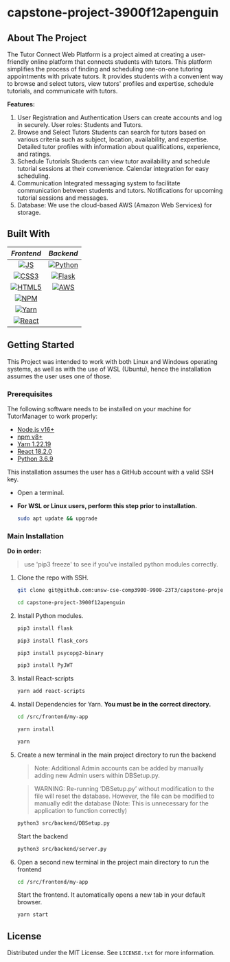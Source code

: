# capstone-project-3900f12apenguin

<!-- ABOUT THE PROJECT -->
## About The Project
The Tutor Connect Web Platform is a project aimed at creating a user-friendly online platform that connects students with tutors. This platform simplifies the process of finding and scheduling one-on-one tutoring appointments with private tutors. It provides students with a convenient way to browse and select tutors, view tutors' profiles and expertise, schedule tutorials, and communicate with tutors.

**Features:**
1. User Registration and Authentication
Users can create accounts and log in securely.
User roles: Students and Tutors.
2. Browse and Select Tutors
Students can search for tutors based on various criteria such as subject, location, availability, and expertise.
Detailed tutor profiles with information about qualifications, experience, and ratings.
3. Schedule Tutorials
Students can view tutor availability and schedule tutorial sessions at their convenience.
Calendar integration for easy scheduling.
4. Communication
Integrated messaging system to facilitate communication between students and tutors.
Notifications for upcoming tutorial sessions and messages.
5. Database: We use the cloud-based AWS (Amazon Web Services) for storage.


## Built With

<div align="center">
   
| *Frontend* | *Backend* |
|:----------:|:---------:|
|[![JS][JS]][JS-url]|[![Python][Python3]][Python3-url]|
|[![CSS3][CSS3]][CSS3-url]|[![Flask][Flask]][Flask-url]|
|[![HTML5][HTML5]][HTML5-url]|[![AWS][AWS]][AWS-url]|
|[![NPM][NPM]][NPM-url]|         |
|[![Yarn][Yarn]][Yarn-url]|         |
|[![React][React.js]][React-url]|         |
</div>

<!-- GETTING STARTED -->
## Getting Started

This Project was intended to work with both Linux and Windows operating systems, as well as with the use of WSL (Ubuntu), hence the installation assumes the user uses one of those.

### Prerequisites
The following software needs to be installed on your machine for TutorManager to work properly:
* <a href="https://nodejs.org/en/">Node.js v16+</a>
* <a href="https://www.npmjs.com/">npm v8+</a>
* <a href="https://classic.yarnpkg.com/en/docs/install#windows-stable">Yarn 1.22.19</a>
* <a href="https://react.dev/learn/installation">React 18.2.0</a>
* <a href="https://www.python.org/downloads/release/python-369/">Python 3.6.9</a>

This installation assumes the user has a GitHub account with a valid SSH key.

* Open a terminal.

* **For WSL or Linux users, perform this step prior to installation.**
   ```sh
   sudo apt update && upgrade
   ```

### Main Installation
**Do in order:**
> use 'pip3 freeze' to see if you've installed python modules correctly.
1. Clone the repo with SSH.
   ```sh
   git clone git@github.com:unsw-cse-comp3900-9900-23T3/capstone-project-3900f12apenguin.git
   ```
   ```sh
   cd capstone-project-3900f12apenguin
   ```
1. Install Python modules.
   ```sh
   pip3 install flask
   ```
   ```sh
   pip3 install flask_cors
   ```
   ```sh
   pip3 install psycopg2-binary
   ```
   ```sh
   pip3 install PyJWT
   ```
2. Install React-scripts
   ```sh
   yarn add react-scripts
   ```
5. Install Dependencies for Yarn.
   **You must be in the correct directory.**
   ```sh
   cd /src/frontend/my-app
   ```
   ```sh
   yarn install
   ```
   ```sh
   yarn
   ```
4. Create a new terminal in the main project directory to run the backend
   > Note: Additional Admin accounts can be added by manually adding new Admin users within DBSetup.py. 

   > WARNING: Re-running ‘DBSetup.py’ without modification to the file will reset the database. However, the file can be modified to manually edit the database (Note: This is unnecessary for the application to function 
 correctly) 
   ```sh
   python3 src/backend/DBSetup.py
   ```
   Start the backend
   ```sh
   python3 src/backend/server.py
   ```
6.  Open a second new terminal in the project main directory to run the frontend 
      ```sh
      cd /src/frontend/my-app
      ```
       Start the frontend. It automatically opens a new tab in your default browser.
      ```sh
      yarn start
      ```

<!-- LICENSE -->
## License

Distributed under the MIT License. See `LICENSE.txt` for more information.


<!-- MARKDOWN LINKS & IMAGES -->
<!-- https://www.markdownguide.org/basic-syntax/#reference-style-links -->
[license-shield]: https://img.shields.io/github/license/unsw-cse-comp3900-9900-23T3/capstone-project-3900f12apenguin.svg?style=for-the-badge
[license-url]: https://github.com/unsw-cse-comp3900-9900-23T3/capstone-project-3900f12apenguin/blob/master/LICENSE.txt
[linkedin-shield]: https://img.shields.io/badge/-LinkedIn-black.svg?style=for-the-badge&logo=linkedin&colorB=555
[linkedin-url]: https://linkedin.com/in/linkedin_username
[product-screenshot]: images/screenshot.png
[React.js]: https://img.shields.io/badge/React-20232A?style=for-the-badge&logo=react&logoColor=61DAFB
[React-url]: https://reactjs.org/
[AWS-url]: https://aws.amazon.com/
[AWS]: https://img.shields.io/badge/AWS-%23FF9900.svg?style=for-the-badge&logo=amazon-aws&logoColor=white
[Python3]: https://img.shields.io/badge/python-3670A0?style=for-the-badge&logo=python&logoColor=ffdd54
[Python3-url]: https://www.python.org/
[Flask]: https://img.shields.io/badge/flask-%23000.svg?style=for-the-badge&logo=flask&logoColor=white
[Flask-url]: https://flask.palletsprojects.com/en/3.0.x/
[NPM]: https://img.shields.io/badge/NPM-%23CB3837.svg?style=for-the-badge&logo=npm&logoColor=white
[NPM-url]: https://www.npmjs.com/
[Yarn-url]: https://classic.yarnpkg.com/lang/en/docs/
[Yarn]: https://img.shields.io/badge/yarn-%232C8EBB.svg?style=for-the-badge&logo=yarn&logoColor=white
[JS]: https://img.shields.io/badge/javascript-%23323330.svg?style=for-the-badge&logo=javascript&logoColor=%23F7DF1E
[JS-url]: https://www.javascript.com/
[CSS3]: https://img.shields.io/badge/css3-%231572B6.svg?style=for-the-badge&logo=css3&logoColor=white
[CSS3-url]: https://www.w3.org/TR/CSS/#css
[HTML5]: https://img.shields.io/badge/html5-%23E34F26.svg?style=for-the-badge&logo=html5&logoColor=white
[HTML5-url]: https://html.spec.whatwg.org/

